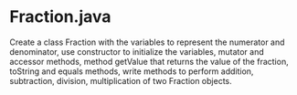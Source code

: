 # Fraction.java
Create a class Fraction with the variables to represent the numerator and denominator, use constructor to initialize the variables, mutator and accessor methods, method getValue that returns the value of the fraction, toString and equals methods, write methods to perform addition, subtraction, division, multiplication of two Fraction objects.
